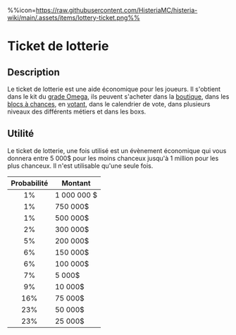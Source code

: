 %%icon=https://raw.githubusercontent.com/HisteriaMC/histeria-wiki/main/.assets/items/lottery-ticket.png%%

# Ticket de lotterie

## Description
Le ticket de lotterie est une aide économique pour les joueurs. Il s'obtient dans le kit du [grade Omega](https://shop.histeria.fr/category/grade-a-vie-bedrock), ils peuvent s'acheter dans la [boutique](https://shop.histeria.fr/category/grade-a-vie-bedrock), dans les [blocs à chances](https://histeria.fr/wiki/blocs/loc-à-chance), en [votant](https://minecraftpocket-servers.com/server/82450/vote), dans le calendrier de vote, dans plusieurs niveaux des différents métiers et dans les boxs.

## Utilité 
Le ticket de lotterie, une fois utilisé est un évènement économique qui vous donnera entre 5 000$ pour les moins chanceux jusqu'à 1 million pour les plus chanceux. Il n'est utilisable qu'une seule fois.

| Probabilité     | Montant     | 
|:---------------:|-------------|
| 1%              | 1 000 000 $ |
| 1%              | 750 000$    |
| 1%              | 500 000$    |
| 2%              | 300 000$    |
| 5%              | 200 000$    |
| 6%              | 150 000$    |
| 6%              | 100 000$    |
| 7%              | 5 000$      |
| 9%              | 10 000$     |
| 16%             | 75 000$     |
| 23%             | 50 000$     |
| 23%             | 25 000$     |

